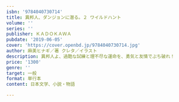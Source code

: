 ```yaml
---
isbn: '9784040730714'
title: 異邦人、ダンジョンに潜る。２ ワイルドハント
volume: ''
series: ''
publisher: ＫＡＤＯＫＡＷＡ
pubdate: '2019-06-05'
cover: 'https://cover.openbd.jp/9784040730714.jpg'
author: 麻美ヒナギ／著 クレタ／イラスト
description: 異邦人よ、過酷な試練と理不尽な運命を、勇気と友情でぶち破れ！
price: '1300'
genre: ''
target: 一般
format: 単行本
content: 日本文学、小説・物語

---
```

